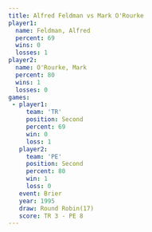 ```yaml
---
title: Alfred Feldman vs Mark O'Rourke
player1:               
  name: Feldman, Alfred
  percent: 69          
  wins: 0              
  losses: 1            
player2:               
  name: O'Rourke, Mark 
  percent: 80          
  wins: 1              
  losses: 0            
games:
 - player1:          
     team: 'TR'      
     position: Second
     percent: 69     
     win: 0          
     loss: 1         
   player2:          
     team: 'PE'      
     position: Second
     percent: 80     
     win: 1          
     loss: 0         
   event: Brier         
   year: 1995           
   draw: Round Robin(17)
   score: TR 3 - PE 8   
---
```

